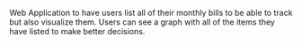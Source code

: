 Web Application to have users list all of their monthly bills to be able to track but also visualize them. 
Users can see a graph with all of the items they have listed to make better decisions.
